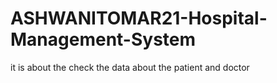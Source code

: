 # ASHWANITOMAR21-Hospital-Management-System
it is about the check the data about the patient and doctor
